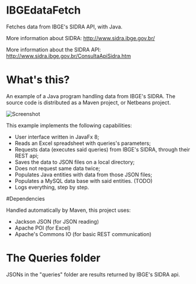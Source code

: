 # IBGEdataFetch

Fetches data from IBGE's SIDRA API, with Java.

More information about SIDRA:
http://www.sidra.ibge.gov.br/

More information about the SIDRA API:
http://www.sidra.ibge.gov.br/ConsultaApiSidra.htm

# What's this?

An example of a Java program handling data from IBGE's SIDRA. The source code is distributed as a Maven project, or Netbeans project.

![Screenshot](http://i.imgur.com/UpiOi3l.png "Screenshot")

This example implements the following capabilities:

* User interface written in JavaFx 8;
* Reads an Excel spreadsheet with queries's parameters;
* Requests data (executes said queries) from IBGE's SIDRA, through their REST api;
* Saves the data to JSON files on a local directory;
* Does not request same data twice;
* Populates Java entities with data from those JSON files;
* Populates a MySQL data base with said entities. (TODO)
* Logs everything, step by step.

#Dependencies

Handled automatically by Maven, this project uses:

* Jackson JSON (for JSON reading)
* Apache POI (for Excel)
* Apache's Commons IO (for basic REST communication)

# The Queries folder

JSONs in the "queries" folder are results returned by IBGE's SIDRA api.
